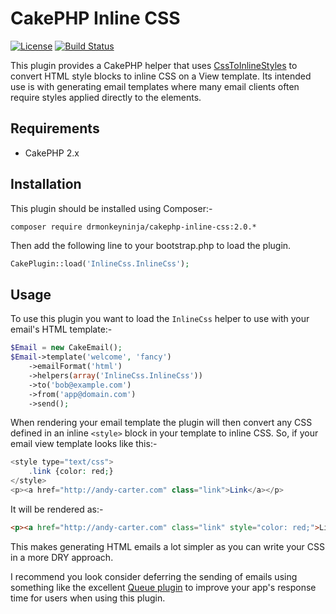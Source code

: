 # CakePHP Inline CSS

[![License](https://poser.pugx.org/drmonkeyninja/cakephp-inline-css/license.svg)](https://packagist.org/packages/drmonkeyninja/cakephp-inline-css) [![Build Status](https://travis-ci.org/drmonkeyninja/cakephp-inline-css.svg?branch=master)](https://travis-ci.org/drmonkeyninja/cakephp-inline-css)

This plugin provides a CakePHP helper that uses [CssToInlineStyles](https://github.com/tijsverkoyen/CssToInlineStyles) to convert HTML style blocks to inline CSS on a View template. Its intended use is with generating email templates where many email clients often require styles applied directly to the elements.

## Requirements

* CakePHP 2.x

## Installation

This plugin should be installed using Composer:-

```
composer require drmonkeyninja/cakephp-inline-css:2.0.*
```

Then add the following line to your bootstrap.php to load the plugin.

```php
CakePlugin::load('InlineCss.InlineCss');
```

## Usage

To use this plugin you want to load the `InlineCss` helper to use with your email's HTML template:-

```php
$Email = new CakeEmail();
$Email->template('welcome', 'fancy')
    ->emailFormat('html')
    ->helpers(array('InlineCss.InlineCss'))
    ->to('bob@example.com')
    ->from('app@domain.com')
    ->send();
```

When rendering your email template the plugin will then convert any CSS defined in an inline `<style>` block in your template to inline CSS. So, if your email view template looks like this:-

```php
<style type="text/css">
	.link {color: red;}
</style>
<p><a href="http://andy-carter.com" class="link">Link</a></p>
```

It will be rendered as:-

```html
<p><a href="http://andy-carter.com" class="link" style="color: red;">Link</a></p>
```

This makes generating HTML emails a lot simpler as you can write your CSS in a more DRY approach.

I recommend you look consider deferring the sending of emails using something like the excellent [Queue plugin](https://github.com/dereuromark/cakephp-queue/tree/2.x) to improve your app's response time for users when using this plugin.
